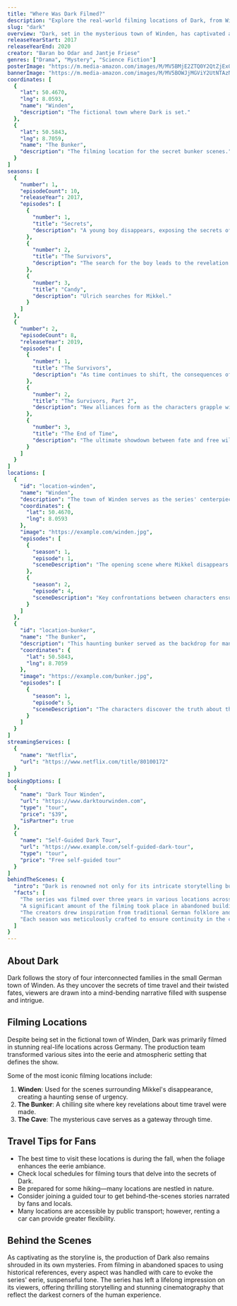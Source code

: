 ```yaml
---
title: "Where Was Dark Filmed?"
description: "Explore the real-world filming locations of Dark, from Winden to the picturesque landscapes of Germany."
slug: "dark"
overview: "Dark, set in the mysterious town of Winden, has captivated audiences with its intricate plot and complex characters. Despite being set in this fictional location, the series was primarily filmed in stunning real-life locations across Germany."
releaseYearStart: 2017
releaseYearEnd: 2020
creator: "Baran bo Odar and Jantje Friese"
genres: ["Drama", "Mystery", "Science Fiction"]
posterImage: "https://m.media-amazon.com/images/M/MV5BMjE2ZTQ0Y2QtZjExOS00OTc5LWJlOWMtMzZjYzMwN2ViZGI1XkEyXkFqcGdeQXVyNTk0OTg4NzA@._V1_SX300.jpg"
bannerImage: "https://m.media-amazon.com/images/M/MV5BOWJjMGViY2UtNTAzNS00ZGFjLWFkNTMtMDBiMDMyZTM1NTY3XkEyXkFqcGc@._V1_SX300.jpg"
coordinates: [
  { 
    "lat": 50.4670, 
    "lng": 8.0593, 
    "name": "Winden",
    "description": "The fictional town where Dark is set."
  },
  { 
    "lat": 50.5843, 
    "lng": 8.7059, 
    "name": "The Bunker",
    "description": "The filming location for the secret bunker scenes."
  }
]
seasons: [
  {
    "number": 1,
    "episodeCount": 10,
    "releaseYear": 2017,
    "episodes": [
      {
        "number": 1,
        "title": "Secrets",
        "description": "A young boy disappears, exposing the secrets of four families."
      },
      {
        "number": 2,
        "title": "The Survivors",
        "description": "The search for the boy leads to the revelation of a time-travel conspiracy."
      },
      {
        "number": 3,
        "title": "Candy",
        "description": "Ulrich searches for Mikkel."
      }
    ]
  },
  {
    "number": 2,
    "episodeCount": 8,
    "releaseYear": 2019,
    "episodes": [
      {
        "number": 1,
        "title": "The Survivors",
        "description": "As time continues to shift, the consequences of the past resurface."
      },
      {
        "number": 2,
        "title": "The Survivors, Part 2",
        "description": "New alliances form as the characters grapple with their past actions."
      },
      {
        "number": 3,
        "title": "The End of Time",
        "description": "The ultimate showdown between fate and free will."
      }
    ]
  }
]
locations: [
  {
    "id": "location-winden",
    "name": "Winden",
    "description": "The town of Winden serves as the series' centerpiece, with its striking visuals and dark woods. Many critical scenes, including the dramatic moments surrounding the missing children, were filmed here.",
    "coordinates": {
      "lat": 50.4670,
      "lng": 8.0593
    },
    "image": "https://example.com/winden.jpg",
    "episodes": [
      {
        "season": 1,
        "episode": 1,
        "sceneDescription": "The opening scene where Mikkel disappears."
      },
      {
        "season": 2,
        "episode": 4,
        "sceneDescription": "Key confrontations between characters ensue."
      }
    ]
  },
  {
    "id": "location-bunker",
    "name": "The Bunker",
    "description": "This haunting bunker served as the backdrop for many pivotal scenes involving time travel and dark revelations about the characters’ pasts.",
    "coordinates": {
      "lat": 50.5843,
      "lng": 8.7059
    },
    "image": "https://example.com/bunker.jpg",
    "episodes": [
      {
        "season": 1,
        "episode": 5,
        "sceneDescription": "The characters discover the truth about their intertwined destinies."
      }
    ]
  }
]
streamingServices: [
  {
    "name": "Netflix",
    "url": "https://www.netflix.com/title/80100172"
  }
]
bookingOptions: [
  {
    "name": "Dark Tour Winden",
    "url": "https://www.darktourwinden.com",
    "type": "tour",
    "price": "$39",
    "isPartner": true
  },
  {
    "name": "Self-Guided Dark Tour",
    "url": "https://www.example.com/self-guided-dark-tour",
    "type": "tour",
    "price": "Free self-guided tour"
  }
]
behindTheScenes: {
  "intro": "Dark is renowned not only for its intricate storytelling but also for its compelling production design. The behind-the-scenes details reveal the lengths taken to create its immersive world.",
  "facts": [
    "The series was filmed over three years in various locations across Germany.",
    "A significant amount of the filming took place in abandoned buildings to enhance the eerie atmosphere.",
    "The creators drew inspiration from traditional German folklore and mythology.",
    "Each season was meticulously crafted to ensure continuity in the complex narrative."
  ]
}
---
```


## About Dark

Dark follows the story of four interconnected families in the small German town of Winden. As they uncover the secrets of time travel and their twisted fates, viewers are drawn into a mind-bending narrative filled with suspense and intrigue.

## Filming Locations

Despite being set in the fictional town of Winden, Dark was primarily filmed in stunning real-life locations across Germany. The production team transformed various sites into the eerie and atmospheric setting that defines the show.

Some of the most iconic filming locations include:

1. **Winden**: Used for the scenes surrounding Mikkel's disappearance, creating a haunting sense of urgency.
2. **The Bunker**: A chilling site where key revelations about time travel were made.
3. **The Cave**: The mysterious cave serves as a gateway through time.

## Travel Tips for Fans

- The best time to visit these locations is during the fall, when the foliage enhances the eerie ambiance.
- Check local schedules for filming tours that delve into the secrets of Dark.
- Be prepared for some hiking—many locations are nestled in nature.
- Consider joining a guided tour to get behind-the-scenes stories narrated by fans and locals.
- Many locations are accessible by public transport; however, renting a car can provide greater flexibility.

## Behind the Scenes

As captivating as the storyline is, the production of Dark also remains shrouded in its own mysteries. From filming in abandoned spaces to using historical references, every aspect was handled with care to evoke the series' eerie, suspenseful tone. The series has left a lifelong impression on its viewers, offering thrilling storytelling and stunning cinematography that reflect the darkest corners of the human experience.